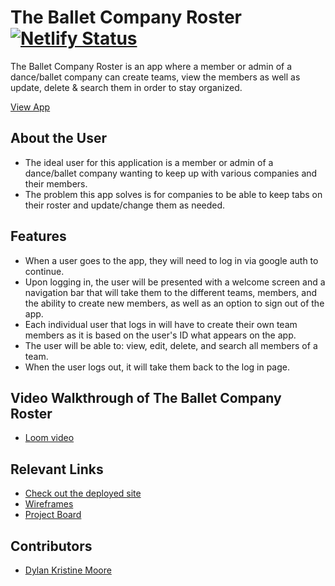 # The Ballet Company Roster  [![Netlify Status](https://api.netlify.com/api/v1/badges/4ab7e730-7ed3-4cfd-a988-66195e79a991/deploy-status)](https://app.netlify.com/sites/dkm-team-roster/deploys)
The Ballet Company Roster is an app where a member or admin of a dance/ballet company can create teams, view the members as well as update, delete & search them in order to stay organized.

[View App](https://dkm-team-roster.netlify.app/)

## About the User
- The ideal user for this application is a member or admin of a dance/ballet company wanting to keep up with various companies and their members. 
- The problem this app solves is for companies to be able to keep tabs on their roster and update/change them as needed.

## Features 
- When a user goes to the app, they will need to log in via google auth to continue.
- Upon logging in, the user will be presented with a welcome screen and a navigation bar that will take them to the different teams, members, and the ability to create new members, as well as an option to sign out of the app.
- Each individual user that logs in will have to create their own team members as it is based on the user's ID what appears on the app.
- The user will be able to: view, edit, delete, and search all members of a team.
- When the user logs out, it will take them back to the log in page.

## Video Walkthrough of The Ballet Company Roster
- [Loom video](https://www.loom.com/share/12429e16e43f49989101e0bc387a09cd?sid=6728cb9f-b9ee-4072-ba05-0ce34563487d)

## Relevant Links
- [Check out the deployed site](https://dkm-team-roster.netlify.app/)
- [Wireframes](https://www.figma.com/file/PNrKQgRFfTTMoqDVMqtPka/Team-Roster?type=design&node-id=1%3A4&mode=dev)
- [Project Board](https://github.com/users/dylankmoore/projects/4)

## Contributors
- [Dylan Kristine Moore](https://github.com/dylankmoore)
